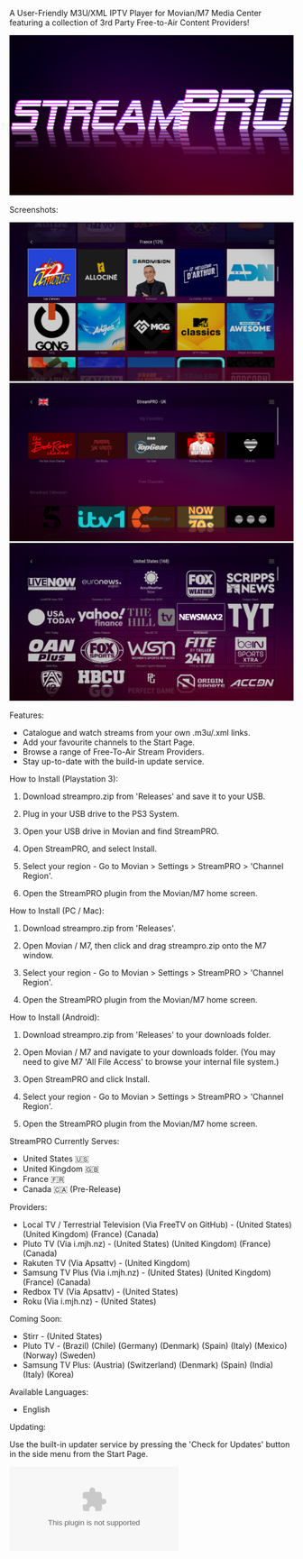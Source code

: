 A User-Friendly M3U/XML IPTV Player for Movian/M7 Media Center featuring a collection of 3rd Party Free-to-Air Content Providers!


![StreamPRO Logo](/logo.png)

Screenshots:

![StreamPRO Logo](/Screenshots/1.png)
![StreamPRO Logo](/Screenshots/2.png)
![StreamPRO Logo](/Screenshots/3.png)


Features:
* Catalogue and watch streams from your own .m3u/.xml links.
* Add your favourite channels to the Start Page.
* Browse a range of Free-To-Air Stream Providers.
* Stay up-to-date with the build-in update service.


How to Install (Playstation 3):
1) Download streampro.zip from 'Releases' and save it to your USB.

2) Plug in your USB drive to the PS3 System.

3) Open your USB drive in Movian and find StreamPRO.

4) Open StreamPRO, and select Install.

5) Select your region - Go to Movian > Settings > StreamPRO > 'Channel Region'.

6) Open the StreamPRO plugin from the Movian/M7 home screen.


How to Install (PC / Mac):
1) Download streampro.zip from 'Releases'.

2) Open Movian / M7, then click and drag streampro.zip onto the M7 window.

5) Select your region - Go to Movian > Settings > StreamPRO > 'Channel Region'.

6) Open the StreamPRO plugin from the Movian/M7 home screen.


How to Install (Android):
1) Download streampro.zip from 'Releases' to your downloads folder.

2) Open Movian / M7 and navigate to your downloads folder.
(You may need to give M7 'All File Access' to browse your internal file system.)

3) Open StreamPRO and click Install.

4) Select your region - Go to Movian > Settings > StreamPRO > 'Channel Region'.

5) Open the StreamPRO plugin from the Movian/M7 home screen.


StreamPRO Currently Serves:
* United States 🇺🇸
* United Kingdom 🇬🇧
* France 🇫🇷
* Canada 🇨🇦 (Pre-Release)


Providers:
* Local TV / Terrestrial Television (Via FreeTV on GitHub) -
(United States)
(United Kingdom)
(France)
(Canada)
* Pluto TV (Via i.mjh.nz) -
(United States)
(United Kingdom)
(France)
(Canada)
* Rakuten TV (Via Apsattv) -
(United Kingdom)
* Samsung TV Plus (Via i.mjh.nz) -
(United States)
(United Kingdom)
(France)
(Canada)
* Redbox TV (Via Apsattv) -
(United States)
* Roku (Via i.mjh.nz) -
(United States)

Coming Soon:
* Stirr -
(United States)
* Pluto TV -
(Brazil)
(Chile)
(Germany)
(Denmark)
(Spain)
(Italy)
(Mexico)
(Norway)
(Sweden)
* Samsung TV Plus:
(Austria)
(Switzerland)
(Denmark)
(Spain)
(India)
(Italy)
(Korea)


Available Languages:
* English


Updating:

Use the built-in updater service by pressing the 'Check for Updates' button in the side menu from the Start Page. 

 ![Pre-Release Version - May Contain Bugs](/unstable.zip?raw=true)
